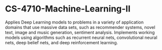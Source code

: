 # CS-4710-Machine-Learning-II
Applies Deep Learning models to problems in a variety of application domains that use massive data sets, such as recommender systems, novel text, image and music generation, sentiment analysis. Implements working models using algorithms such as recurrent neural nets, convolutional neural nets, deep belief nets, and deep reinforcement learning. 
